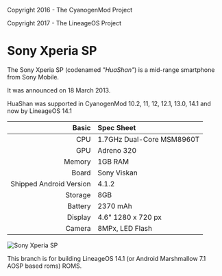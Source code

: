 Copyright 2016 - The CyanogenMod Project

Copyright 2017 - The LineageOS Project

Sony Xperia SP
==============

The Sony Xperia SP (codenamed _"HuaShan"_) is a mid-range smartphone from Sony Mobile.

It was announced on 18 March 2013.

HuaShan was supported in CyanogenMod 10.2, 11, 12, 12.1, 13.0, 14.1 and now by LineageOS 14.1

Basic   | Spec Sheet
-------:|:-------------------------
CPU     | 1.7GHz Dual-Core MSM8960T
GPU     | Adreno 320
Memory  | 1GB RAM
Board   | Sony Viskan
Shipped Android Version | 4.1.2
Storage | 8GB
Battery | 2370 mAh
Display | 4.6" 1280 x 720 px
Camera  | 8MPx, LED Flash

![Sony Xperia SP](http://cdn2.gsmarena.com/vv/pics/sony/sony-xperia-sp-02.jpg "Sony Xperia SP in its three colors")

This branch is for building LineageOS 14.1 (or Android Marshmallow 7.1 AOSP based roms) ROMS.
